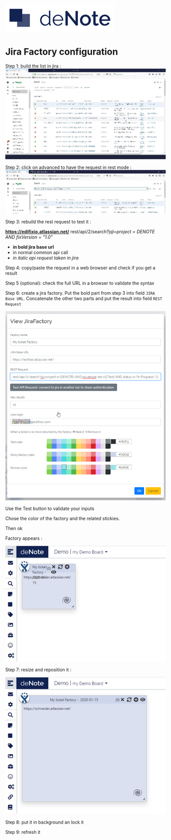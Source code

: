 ![deNote Logo](./assets/images/denote-logo.png)

# Jira Factory configuration

Step 1: build the list in jira :
![sticky rectangle](./assets/images/sticky/jira-factory/jira-step_1.jpg)
 

Step 2: click on advanced to have the request in rest mode :
 ![sticky rectangle](./assets/images/sticky/jira-factory/jira-step_2.jpg)


Step 3: rebuild the rest request to test it :

**https://edifixio.atlassian.net/** rest/api/2/search?jql=*project = DENOTE AND fixVersion = "1.0"*

* **in bold jira base url**
* in normal common api call
* *in italic api request taken in jira*

Step 4: copy/paste the request in a web browser and check if you get a result

Step 5 (optional): check the full URL in a browser to validate the syntax

Step 6: create a jira factory. Put the bold part from step 3 into field `JIRA Base URL`. Concatenate the other two parts and put the result into field `REST Request`

![sticky rectangle](./assets/images/sticky/jira-factory/jira-step_5.png)

Use the Test button to validate your inputs

Chose the color of the factory and the related stickies.

Then ok

Factory appears :

![sticky rectangle](./assets/images/sticky/jira-factory/jira-step_6.png)

Step 7: resize and reposition it :

![sticky rectangle](./assets/images/sticky/jira-factory/jira-step_7.png)
 
Step 8: put it in background an lock it

Step 9: refresh it
